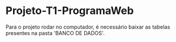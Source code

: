 # Projeto-T1-ProgramaWeb

Para o projeto rodar no computador, é necessário baixar as tabelas presentes na pasta 'BANCO DE DADOS'.
